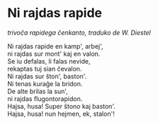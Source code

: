 # Ni rajdas rapide

 *trivoĉa rapidega ĉenkanto,
  traduko de W. Diestel*

Ni rajdas rapide en kamp', arbej',  
ni rajdas sur mont' kaj en valon.  
Se iu defalas, li falas nevide,  
rekaptas tuj sian ĉevalon.  
Ni rajdas sur ŝton', baston'.  
Ni tenas kuraĝe la bridon.  
De alte brilas la sun',  
ni rajdas flugontorapidon.  
Hajsa, husa! Super ŝtono kaj baston'.  
Hajsa, husa! nun hejmen, ek, stalon'!
